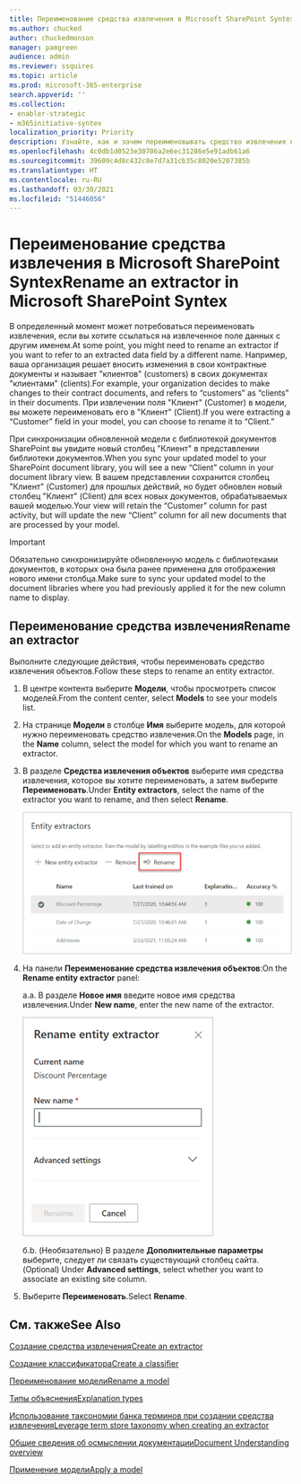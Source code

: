 ```yaml
---
title: Переименование средства извлечения в Microsoft SharePoint Syntex
ms.author: chucked
author: chuckedmonson
manager: pamgreen
audience: admin
ms.reviewer: ssquires
ms.topic: article
ms.prod: microsoft-365-enterprise
search.appverid: ''
ms.collection:
- enabler-strategic
- m365initiative-syntex
localization_priority: Priority
description: Узнайте, как и зачем переименовывать средство извлечения в Microsoft SharePoint Syntex.
ms.openlocfilehash: 4c0db1d0523e30706a2e6ec31286e5e91adb61a6
ms.sourcegitcommit: 39609c4d8c432c8e7d7a31cb35c8020e5207385b
ms.translationtype: HT
ms.contentlocale: ru-RU
ms.lasthandoff: 03/30/2021
ms.locfileid: "51446056"
---
```

# <a name="rename-an-extractor-in-microsoft-sharepoint-syntex"></a><span data-ttu-id="6a5a9-103">Переименование средства извлечения в Microsoft SharePoint Syntex</span><span class="sxs-lookup"><span data-stu-id="6a5a9-103">Rename an extractor in Microsoft SharePoint Syntex</span></span>

<span data-ttu-id="6a5a9-104">В определенный момент может потребоваться переименовать извлечения, если вы хотите ссылаться на извлеченное поле данных с другим именем.</span><span class="sxs-lookup"><span data-stu-id="6a5a9-104">At some point, you might need to rename an extractor if you want to refer to an extracted data field by a different name.</span></span> <span data-ttu-id="6a5a9-105">Например, ваша организация решает вносить изменения в свои контрактные документы и называет "клиентов" (customers) в своих документах "клиентами" (clients).</span><span class="sxs-lookup"><span data-stu-id="6a5a9-105">For example, your organization decides to make changes to their contract documents, and refers to “customers” as “clients” in their documents.</span></span> <span data-ttu-id="6a5a9-106">При извлечении поля "Клиент" (Customer) в модели, вы можете переименовать его в "Клиент" (Client).</span><span class="sxs-lookup"><span data-stu-id="6a5a9-106">If you were extracting a “Customer” field in your model, you can choose to rename it to “Client.”</span></span>

<span data-ttu-id="6a5a9-107">При синхронизации обновленной модели с библиотекой документов SharePoint вы увидите новый столбец "Клиент" в представлении библиотеки документов.</span><span class="sxs-lookup"><span data-stu-id="6a5a9-107">When you sync your updated model to your SharePoint document library, you will see a new “Client” column in your document library view.</span></span> <span data-ttu-id="6a5a9-108">В вашем представлении сохранится столбец "Клиент" (Customer) для прошлых действий, но будет обновлен новый столбец "Клиент" (Client) для всех новых документов, обрабатываемых вашей моделью.</span><span class="sxs-lookup"><span data-stu-id="6a5a9-108">Your view will retain the “Customer” column for past activity, but will update the new “Client” column for all new documents that are processed by your model.</span></span> 

> [!IMPORTANT]
>  <span data-ttu-id="6a5a9-109">Обязательно синхронизируйте обновленную модель с библиотеками документов, в которых она была ранее применена для отображения нового имени столбца.</span><span class="sxs-lookup"><span data-stu-id="6a5a9-109">Make sure to sync your updated model to the document libraries where you had previously applied it for the new column name to display.</span></span> 

## <a name="rename-an-extractor"></a><span data-ttu-id="6a5a9-110">Переименование средства извлечения</span><span class="sxs-lookup"><span data-stu-id="6a5a9-110">Rename an extractor</span></span>

<span data-ttu-id="6a5a9-111">Выполните следующие действия, чтобы переименовать средство извлечения объектов.</span><span class="sxs-lookup"><span data-stu-id="6a5a9-111">Follow these steps to rename an entity extractor.</span></span>

1. <span data-ttu-id="6a5a9-112">В центре контента выберите **Модели**, чтобы просмотреть список моделей.</span><span class="sxs-lookup"><span data-stu-id="6a5a9-112">From the content center, select **Models** to see your models list.</span></span>

2. <span data-ttu-id="6a5a9-113">На странице **Модели** в столбце **Имя** выберите модель, для которой нужно переименовать средство извлечения.</span><span class="sxs-lookup"><span data-stu-id="6a5a9-113">On the **Models** page, in the **Name** column, select the model for which you want to rename an extractor.</span></span>

3. <span data-ttu-id="6a5a9-114">В разделе **Средства извлечения объектов** выберите имя средства извлечения, которое вы хотите переименовать, а затем выберите **Переименовать**.</span><span class="sxs-lookup"><span data-stu-id="6a5a9-114">Under **Entity extractors**, select the name of the extractor you want to rename, and then select **Rename**.</span></span></br>

    ![Снимок экрана: раздел "Средство извлечения объектов" с выбранным средством извлечения с выделенной опцией "Переименовать".](../media/content-understanding/entity-extractor-rename.png) </br>

4. <span data-ttu-id="6a5a9-116">На панели **Переименование средства извлечения объектов**:</span><span class="sxs-lookup"><span data-stu-id="6a5a9-116">On the **Rename entity extractor** panel:</span></span>

   <span data-ttu-id="6a5a9-117">а.</span><span class="sxs-lookup"><span data-stu-id="6a5a9-117">a.</span></span> <span data-ttu-id="6a5a9-118">В разделе **Новое имя** введите новое имя средства извлечения.</span><span class="sxs-lookup"><span data-stu-id="6a5a9-118">Under **New name**, enter the new name of the extractor.</span></span></br>

    ![Снимок экрана: панель средства извлечения объектов.](../media/content-understanding/rename-entity-extractor-panel.png) </br>

   <span data-ttu-id="6a5a9-120">б.</span><span class="sxs-lookup"><span data-stu-id="6a5a9-120">b.</span></span> <span data-ttu-id="6a5a9-121">(Необязательно) В разделе **Дополнительные параметры** выберите, следует ли связать существующий столбец сайта.</span><span class="sxs-lookup"><span data-stu-id="6a5a9-121">(Optional) Under **Advanced settings**, select whether you want to associate an existing site column.</span></span>

5. <span data-ttu-id="6a5a9-122">Выберите **Переименовать**.</span><span class="sxs-lookup"><span data-stu-id="6a5a9-122">Select **Rename**.</span></span>

## <a name="see-also"></a><span data-ttu-id="6a5a9-123">См. также</span><span class="sxs-lookup"><span data-stu-id="6a5a9-123">See Also</span></span>
[<span data-ttu-id="6a5a9-124">Создание средства извлечения</span><span class="sxs-lookup"><span data-stu-id="6a5a9-124">Create an extractor</span></span>](create-an-extractor.md)

[<span data-ttu-id="6a5a9-125">Создание классификатора</span><span class="sxs-lookup"><span data-stu-id="6a5a9-125">Create a classifier</span></span>](create-a-classifier.md)

[<span data-ttu-id="6a5a9-126">Переименование модели</span><span class="sxs-lookup"><span data-stu-id="6a5a9-126">Rename a model</span></span>](rename-a-model.md)

[<span data-ttu-id="6a5a9-127">Типы объяснения</span><span class="sxs-lookup"><span data-stu-id="6a5a9-127">Explanation types</span></span>](explanation-types-overview.md)

[<span data-ttu-id="6a5a9-128">Использование таксономии банка терминов при создании средства извлечения</span><span class="sxs-lookup"><span data-stu-id="6a5a9-128">Leverage term store taxonomy when creating an extractor</span></span>](leverage-term-store-taxonomy.md)

[<span data-ttu-id="6a5a9-129">Общие сведения об осмыслении документации</span><span class="sxs-lookup"><span data-stu-id="6a5a9-129">Document Understanding overview</span></span>](document-understanding-overview.md)

[<span data-ttu-id="6a5a9-130">Применение модели</span><span class="sxs-lookup"><span data-stu-id="6a5a9-130">Apply a model</span></span>](apply-a-model.md) 
